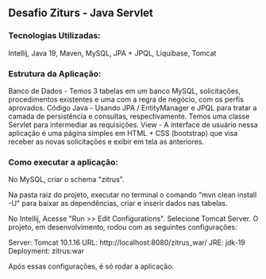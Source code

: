 <h2>Desafio Ziturs - Java Servlet</h2>



<h3>Tecnologias Utilizadas:</h3>



Intellij,
Java 19,
Maven,
 MySQL,
JPA + JPQL,
Liquibase,
Tomcat

<h3>Estrutura da Aplicação:</h3>


Banco de Dados - Temos 3 tabelas em um banco MySQL, solicitações, procedimentos existentes e uma com a regra de negócio, com os perfis aprovados.
Código Java - Usando JPA / EntityManager e JPQL para tratar a camada de persistência e consultas, respectivamente. Temos uma classe Servlet para intermediar as requisições.
View - A interface de usuário nessa aplicação é uma página simples em HTML + CSS (bootstrap) que visa receber as novas solicitações e exibir em tela as anteriores.


<h3>Como executar a aplicação:</h3>


No MySQL, criar o schema "zitrus".

Na pasta raiz do projeto, executar no terminal o comando "mvn clean install -U" para baixar as dependências, criar e inserir dados nas tabelas.

No Intellij, Acesse "Run >> Edit Configurations". Selecione Tomcat Server.
O projeto, em desenvolvimento, rodou com as seguintes configurações:

Server: Tomcat 10.1.16
URL: http://localhost:8080/zitrus_war/
JRE: jdk-19
Deployment: zitrus:war

Após essas configurações, é só rodar a aplicação.
